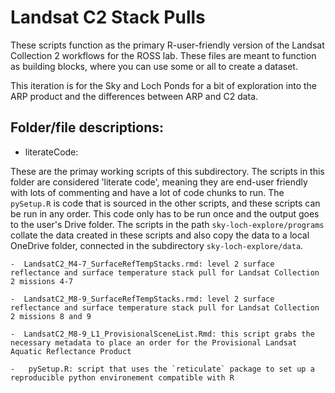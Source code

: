 # Landsat C2 Stack Pulls

These scripts function as the primary R-user-friendly version of the Landsat Collection 2 workflows for the ROSS lab. These files are meant to function as building blocks, where you can use some or all to create a dataset.

This iteration is for the Sky and Loch Ponds for a bit of exploration into the ARP product and the differences between ARP and C2 data.

## Folder/file descriptions:

* literateCode:

These are the primay working scripts of this subdirectory. The scripts in this folder are considered 'literate code', meaning they are end-user friendly with lots of commenting and have a lot of code chunks to run. The `pySetup.R` is code that is sourced in the other scripts, and these scripts can be run in any order. This code only has to be run once and the output goes to the user's Drive folder. The scripts in the path `sky-loch-explore/programs` collate the data created in these scripts and also copy the data to a local OneDrive folder, connected in the subdirectory `sky-loch-explore/data`.

    -  LandsatC2_M4-7_SurfaceRefTempStacks.rmd: level 2 surface reflectance and surface temperature stack pull for Landsat Collection 2 missions 4-7

    -  LandsatC2_M8-9_SurfaceRefTempStacks.rmd: level 2 surface reflectance and surface temperature stack pull for Landsat Collection 2 missions 8 and 9

    -  LandsatC2_M8-9_L1_ProvisionalSceneList.Rmd: this script grabs the necessary metadata to place an order for the Provisional Landsat Aquatic Reflectance Product

    -   pySetup.R: script that uses the `reticulate` package to set up a reproducible python environement compatible with R
 